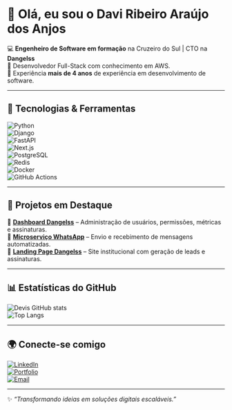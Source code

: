 # 👋 Olá, eu sou o Davi Ribeiro Araújo dos Anjos  

💻 **Engenheiro de Software em formação** na Cruzeiro do Sul | CTO na **Dangelss**  
🚀 Desenvolvedor Full-Stack com conhecimento em AWS.  
📲 Experiência **mais de 4 anos** de experiência em desenvolvimento de software.  

---

## 🚀 Tecnologias & Ferramentas

![Python](https://img.shields.io/badge/Python-3.13-blue?logo=python)  
![Django](https://img.shields.io/badge/Django-REST-0C4B33?logo=django&logoColor=white)  
![FastAPI](https://img.shields.io/badge/FastAPI-0A9A8D?logo=fastapi&logoColor=white)  
![Next.js](https://img.shields.io/badge/Next.js-000000?logo=nextdotjs&logoColor=white)  
![PostgreSQL](https://img.shields.io/badge/PostgreSQL-336791?logo=postgresql&logoColor=white)  
![Redis](https://img.shields.io/badge/Redis-D9281A?logo=redis&logoColor=white)  
![Docker](https://img.shields.io/badge/Docker-2496ED?logo=docker&logoColor=white)  
![GitHub Actions](https://img.shields.io/badge/GitHub_Actions-2088FF?logo=github-actions&logoColor=white)  

---

## 📌 Projetos em Destaque

🔹 [**Dashboard Dangelss**](https://github.com/dangelss/dashboard) – Administração de usuários, permissões, métricas e assinaturas.  
🔹 [**Microserviço WhatsApp**](https://github.com/SEU-USER/whatsapp-service) – Envio e recebimento de mensagens automatizadas.  
🔹 [**Landing Page Dangelss**](https://github.com/SEU-USER/landing-page) – Site institucional com geração de leads e assinaturas.  

---

## 📊 Estatísticas do GitHub

![Devis GitHub stats](https://github-readme-stats.vercel.app/api?username=davidosanjoss&show_icons=true&theme=radical&count_private=true)  
![Top Langs](https://github-readme-stats.vercel.app/api/top-langs/?username=davidosanjoss&layout=compact&theme=radical)  

---

## 🌍 Conecte-se comigo

[![LinkedIn](https://img.shields.io/badge/LinkedIn-blue?logo=linkedin)](https://linkedin.com/in/https://www.linkedin.com/in/davi-ribeiro-anjos)  
[![Portfolio](https://img.shields.io/badge/Portfolio-dangelss.com-2ea44f?logo=web)](https://dangelss.com)  
[![Email](https://img.shields.io/badge/Email-Contato-red?logo=gmail&logoColor=white)](mailto:davi@dangelss.com)  

---

✨ _“Transformando ideias em soluções digitais escaláveis.”_
